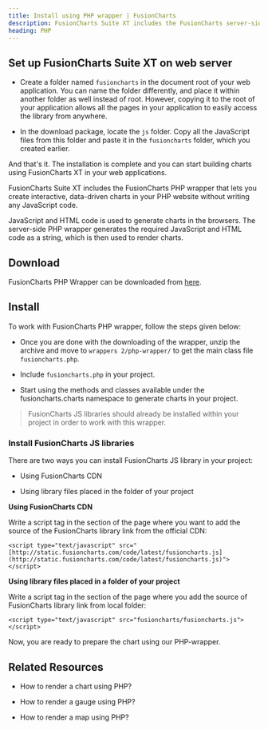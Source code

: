```yaml
---
title: Install using PHP wrapper | FusionCharts
description: FusionCharts Suite XT includes the FusionCharts server-side PHP wrapper that lets you create interactive, data-driven charts.
heading: PHP
---
```


## Set up FusionCharts Suite XT on web server

* Create a folder named `fusioncharts` in the document root of your web application. You can name the folder differently, and place it within another folder as well instead of root. However, copying it to the root of your application allows all the pages in your application to easily access the library from anywhere.

* In the download package, locate the `js` folder. Copy all the JavaScript files from this folder and paste it in the `fusioncharts` folder, which you created earlier.

And that's it. The installation is complete and you can start building charts using FusionCharts XT in your web applications.

FusionCharts Suite XT includes the FusionCharts PHP wrapper that lets you create interactive, data-driven charts in your PHP website without writing any JavaScript code.

JavaScript and HTML code is used to generate charts in the browsers. The server-side PHP wrapper generates the required JavaScript and HTML code as a string, which is then used to render charts.

## Download

FusionCharts PHP Wrapper can be downloaded from [here](https://www.fusioncharts.com/php-charts/).

## Install

To work with FusionCharts PHP wrapper, follow the steps given below:

* Once you are done with the downloading of the wrapper, unzip the archive and move to `wrappers 2/php-wrapper/` to get the main class file `fusioncharts.php`.

* Include `fusioncharts.php` in your project.

* Start using the methods and classes available under the fusioncharts.charts namespace to generate charts in your project.

> FusionCharts JS libraries should already be installed within your project in order to work with this wrapper.

### Install FusionCharts JS libraries

There are two ways you can install FusionCharts JS library in your project:

* Using FusionCharts CDN

* Using library files placed in the folder of your project

**Using FusionCharts CDN**

Write a script tag in the section of the page where you want to add the source of the FusionCharts library link from the official CDN:

```
<script type="text/javascript" src="[http://static.fusioncharts.com/code/latest/fusioncharts.js](http://static.fusioncharts.com/code/latest/fusioncharts.js)"></script>

```
**Using library files placed in a folder of your project**

Write a script tag in the section of the page where you add the source of FusionCharts library link from local folder:

```
<script type="text/javascript" src="fusioncharts/fusioncharts.js"></script>

```
Now, you are ready to prepare the chart using our PHP-wrapper.

## Related Resources

* How to render a chart using PHP?

* How to render a gauge using PHP?

* How to render a map using PHP?